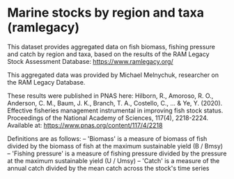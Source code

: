 # Marine stocks by region and taxa (ramlegacy)

This dataset provides aggregated data on fish biomass, fishing pressure and catch by region and taxa, based on the results of the RAM Legacy Stock Assessment Database: https://www.ramlegacy.org/

This aggregated data was provided by Michael Melnychuk, researcher on the RAM Legacy Database.

These results were published in PNAS here:
Hilborn, R., Amoroso, R. O., Anderson, C. M., Baum, J. K., Branch, T. A., Costello, C., ... & Ye, Y. (2020). Effective fisheries management instrumental in improving fish stock status. Proceedings of the National Academy of Sciences, 117(4), 2218-2224. Available at: https://www.pnas.org/content/117/4/2218

Definitions are as follows:
– 'Biomass' is a measure of biomass of fish divided by the biomass of fish at the maximum sustainable yield (B / Bmsy)
– 'Fishing pressure' is a measure of fishing pressure divided by the pressure at the maximum sustainable yield (U / Umsy)
– 'Catch' is a measure of the annual catch divided by the mean catch across the stock's time series